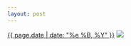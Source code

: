 ```yaml
---
layout: post
---
```


<p>
  <time><a href="/56">{{ page.date | date: "%e %B, %Y" }}</a></time>
  <a href="/56"><img src="{{ site.assets_url }}/56.jpg"/></a>
</p>
